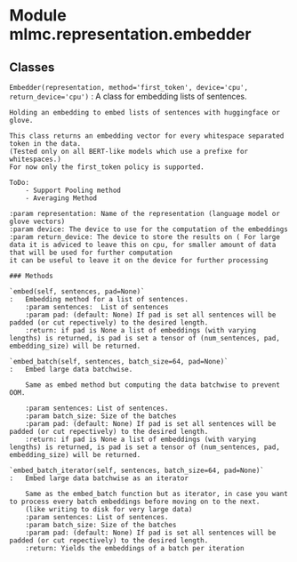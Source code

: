 Module mlmc.representation.embedder
===================================

Classes
-------

`Embedder(representation, method='first_token', device='cpu', return_device='cpu')`
:   A class for embedding lists of sentences.
    
    Holding an embedding to embed lists of sentences with huggingface or glove.
    
    This class returns an embedding vector for every whitespace separated token in the data.
    (Tested only on all BERT-like models which use a prefixe for whitespaces.)
    For now only the first_token policy is supported.
    
    ToDo:
        - Support Pooling method
        - Averaging Method
    
    :param representation: Name of the representation (language model or glove vectors)
    :param device: The device to use for the computation of the embeddings
    :param return_device: The device to store the results on ( For large data it is adviced to leave this on cpu, for smaller amount of data that will be used for further computation
    it can be useful to leave it on the device for further processing

    ### Methods

    `embed(self, sentences, pad=None)`
    :   Embedding method for a list of sentences.
        :param sentences:  List of sentences
        :param pad: (default: None) If pad is set all sentences will be padded (or cut repectively) to the desired length.
        :return: if pad is None a list of embeddings (with varying lengths) is returned, is pad is set a tensor of (num_sentences, pad, embedding_size) will be returned.

    `embed_batch(self, sentences, batch_size=64, pad=None)`
    :   Embed large data batchwise.
        
        Same as embed method but computing the data batchwise to prevent OOM.
        
        :param sentences: List of sentences.
        :param batch_size: Size of the batches
        :param pad: (default: None) If pad is set all sentences will be padded (or cut repectively) to the desired length.
        :return: if pad is None a list of embeddings (with varying lengths) is returned, is pad is set a tensor of (num_sentences, pad, embedding_size) will be returned.

    `embed_batch_iterator(self, sentences, batch_size=64, pad=None)`
    :   Embed large data batchwise as an iterator
        
        Same as the embed_batch function but as iterator, in case you want to process every batch embeddings before moving on to the next.
        (like writing to disk for very large data)
        :param sentences: List of sentences.
        :param batch_size: Size of the batches
        :param pad: (default: None) If pad is set all sentences will be padded (or cut repectively) to the desired length.
        :return: Yields the embeddings of a batch per iteration